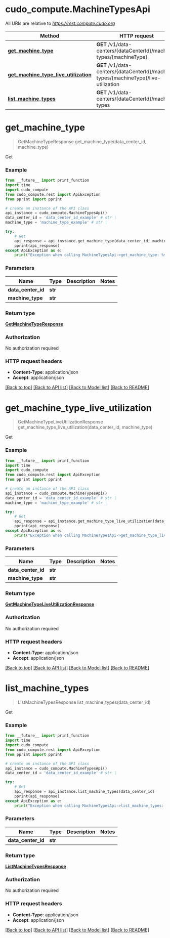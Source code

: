 # cudo_compute.MachineTypesApi

All URIs are relative to *https://rest.compute.cudo.org*

Method | HTTP request | Description
------------- | ------------- | -------------
[**get_machine_type**](MachineTypesApi.md#get_machine_type) | **GET** /v1/data-centers/{dataCenterId}/machine-types/{machineType} | Get
[**get_machine_type_live_utilization**](MachineTypesApi.md#get_machine_type_live_utilization) | **GET** /v1/data-centers/{dataCenterId}/machine-types/{machineType}/live-utilization | Get
[**list_machine_types**](MachineTypesApi.md#list_machine_types) | **GET** /v1/data-centers/{dataCenterId}/machine-types | Get


# **get_machine_type**
> GetMachineTypeResponse get_machine_type(data_center_id, machine_type)

Get

### Example
```python
from __future__ import print_function
import time
import cudo_compute
from cudo_compute.rest import ApiException
from pprint import pprint

# create an instance of the API class
api_instance = cudo_compute.MachineTypesApi()
data_center_id = 'data_center_id_example' # str | 
machine_type = 'machine_type_example' # str | 

try:
    # Get
    api_response = api_instance.get_machine_type(data_center_id, machine_type)
    pprint(api_response)
except ApiException as e:
    print("Exception when calling MachineTypesApi->get_machine_type: %s\n" % e)
```

### Parameters

Name | Type | Description  | Notes
------------- | ------------- | ------------- | -------------
 **data_center_id** | **str**|  | 
 **machine_type** | **str**|  | 

### Return type

[**GetMachineTypeResponse**](GetMachineTypeResponse.md)

### Authorization

No authorization required

### HTTP request headers

 - **Content-Type**: application/json
 - **Accept**: application/json

[[Back to top]](#) [[Back to API list]](../README.md#documentation-for-api-endpoints) [[Back to Model list]](../README.md#documentation-for-models) [[Back to README]](../README.md)

# **get_machine_type_live_utilization**
> GetMachineTypeLiveUtilizationResponse get_machine_type_live_utilization(data_center_id, machine_type)

Get

### Example
```python
from __future__ import print_function
import time
import cudo_compute
from cudo_compute.rest import ApiException
from pprint import pprint

# create an instance of the API class
api_instance = cudo_compute.MachineTypesApi()
data_center_id = 'data_center_id_example' # str | 
machine_type = 'machine_type_example' # str | 

try:
    # Get
    api_response = api_instance.get_machine_type_live_utilization(data_center_id, machine_type)
    pprint(api_response)
except ApiException as e:
    print("Exception when calling MachineTypesApi->get_machine_type_live_utilization: %s\n" % e)
```

### Parameters

Name | Type | Description  | Notes
------------- | ------------- | ------------- | -------------
 **data_center_id** | **str**|  | 
 **machine_type** | **str**|  | 

### Return type

[**GetMachineTypeLiveUtilizationResponse**](GetMachineTypeLiveUtilizationResponse.md)

### Authorization

No authorization required

### HTTP request headers

 - **Content-Type**: application/json
 - **Accept**: application/json

[[Back to top]](#) [[Back to API list]](../README.md#documentation-for-api-endpoints) [[Back to Model list]](../README.md#documentation-for-models) [[Back to README]](../README.md)

# **list_machine_types**
> ListMachineTypesResponse list_machine_types(data_center_id)

Get

### Example
```python
from __future__ import print_function
import time
import cudo_compute
from cudo_compute.rest import ApiException
from pprint import pprint

# create an instance of the API class
api_instance = cudo_compute.MachineTypesApi()
data_center_id = 'data_center_id_example' # str | 

try:
    # Get
    api_response = api_instance.list_machine_types(data_center_id)
    pprint(api_response)
except ApiException as e:
    print("Exception when calling MachineTypesApi->list_machine_types: %s\n" % e)
```

### Parameters

Name | Type | Description  | Notes
------------- | ------------- | ------------- | -------------
 **data_center_id** | **str**|  | 

### Return type

[**ListMachineTypesResponse**](ListMachineTypesResponse.md)

### Authorization

No authorization required

### HTTP request headers

 - **Content-Type**: application/json
 - **Accept**: application/json

[[Back to top]](#) [[Back to API list]](../README.md#documentation-for-api-endpoints) [[Back to Model list]](../README.md#documentation-for-models) [[Back to README]](../README.md)

